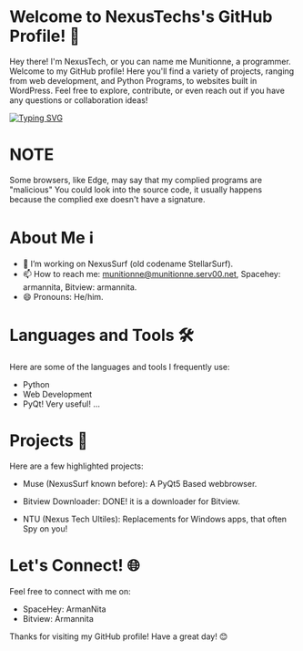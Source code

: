 # Welcome to NexusTechs's GitHub Profile! 👋
Hey there! I'm NexusTech, or you can name me Munitionne, a programmer. Welcome to my GitHub profile! Here you'll find a variety of projects, ranging from web development, and Python Programs, to websites built in WordPress. Feel free to explore, contribute, or even reach out if you have any questions or collaboration ideas!

[![Typing SVG](https://readme-typing-svg.demolab.com?font=Fira+Code&pause=1000&color=5DB607&width=435&lines=munitionne;Follow%2C+and+subsribe%2C+I+don't+force+you;Why+are+you+still+looking+at+this%2C+just+stop+looking+at+this;Bet+you+are+scared+now)](https://git.io/typing-svg)

# NOTE

Some browsers, like Edge, may say that my complied programs are "malicious" You could look into the source code, it usually happens because the complied exe doesn't have a signature.

# About Me ℹ️
* 🔭 I’m working on NexusSurf (old codename StellarSurf).
* 📫 How to reach me: munitionne@munitionne.serv00.net, Spacehey: armannita, Bitview: armannita.
* 😄 Pronouns: He/him.
# Languages and Tools 🛠️
Here are some of the languages and tools I frequently use:

* Python
* Web Development
* PyQt! Very useful!
...
# Projects 🚀
Here are a few highlighted projects:

* Muse (NexusSurf known before): A PyQt5 Based webbrowser.

* Bitview Downloader: DONE! it is a downloader for Bitview.

* NTU (Nexus Tech Ultiles): Replacements for Windows apps, that often Spy on you!

# Let's Connect! 🌐
Feel free to connect with me on:
* SpaceHey: ArmanNita
* Bitview: Armannita

Thanks for visiting my GitHub profile! Have a great day! 😊
<!---
nexustech24/nexustech24 is a ✨ special ✨ repository because its `README.md` (this file) appears on your GitHub profile.
You can click the Preview link to take a look at your changes.
--->
